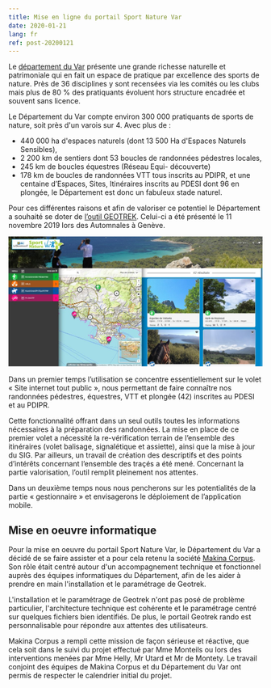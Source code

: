 ```yaml
---
title: Mise en ligne du portail Sport Nature Var
date: 2020-01-21
lang: fr
ref: post-20200121
---
```


Le [département du Var](https://www.var.fr/) présente une grande richesse naturelle et patrimoniale qui  en fait un espace de pratique par excellence des sports de nature.
Près de 36 disciplines y sont recensées via les comités ou les clubs mais plus de 80 % des pratiquants évoluent hors structure encadrée et souvent sans licence.

Le Département du Var compte environ 300 000 pratiquants de sports de nature, soit près d'un varois sur 4.
Avec plus de :
- 440 000 ha d'espaces naturels (dont 13 500 Ha d'Espaces Naturels Sensibles),
- 2 200 km de sentiers dont 53 boucles de randonnées pédestres locales,
- 245 km de boucles équestres (Réseau Equi- découverte)
- 178 km de boucles de randonnées VTT
tous inscrits au PDIPR,
et une centaine d’Espaces, Sites, Itinéraires inscrits au PDESI dont 96 en plongée, le Département est donc un fabuleux stade naturel.

Pour ces différentes raisons et afin de valoriser ce potentiel le Département a souhaité se doter de [l’outil GEOTREK](http://geotrek.fr/). Celui-ci a été présenté le 11 novembre 2019 lors des Automnales à Genève.

[![Voir le site](/assets/img/2020/capture-sport-nature-var.jpg)](https://sportnature.var.fr)

<!--more-->

Dans un premier temps l’utilisation se concentre essentiellement sur le volet « Site internet tout public », nous permettant de faire connaître nos randonnées pédestres, équestres, VTT et plongée (42) inscrites au PDESI et au PDIPR.

Cette fonctionnalité offrant dans un seul outils toutes les informations nécessaires à la préparation des randonnées. La mise en place de ce premier volet a nécessité la  re-vérification terrain de l’ensemble des itinéraires (volet balisage, signalétique et assiette), ainsi que la mise à jour du SIG. Par ailleurs, un travail de création des descriptifs et des points d’intérêts concernant l’ensemble des traçés a été mené. 
Concernant la partie valorisation, l’outil remplit pleinement nos attentes.

Dans un deuxième temps nous nous pencherons sur les potentialités de la partie « gestionnaire » et envisagerons le déploiement de l’application mobile.

## Mise en oeuvre informatique

Pour la mise en oeuvre du portail Sport Nature Var, le Département du Var a décidé de se faire assister et a pour cela retenu la société [Makina Corpus](https://makina-corpus.com/). Son rôle était centré autour d'un accompagnement technique et fonctionnel auprès des équipes informatiques du Département, afin de les aider à prendre en main l'installation et le paramétrage de Geotrek.

L'installation et le paramétrage de Geotrek n'ont pas posé de problème particulier, l'architecture technique est cohérente et le paramétrage centré sur quelques fichiers bien identifiés. De plus, le portail Geotrek rando est personnalisable pour répondre aux attentes des utilisateurs.

Makina Corpus a rempli cette mission de façon sérieuse et réactive, que cela soit dans le suivi du projet effectué par Mme Monteils ou lors des interventions menées par Mme Helly, Mr Utard et Mr de Montety. Le travail conjoint des équipes de Makina Corpus et du Département du Var ont permis de respecter le calendrier initial du projet.  
